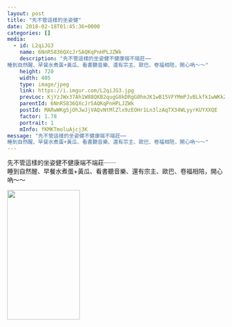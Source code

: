 ```yaml
---
layout: post
title: "先不管這樣的坐姿健" 
date: 2018-02-18T01:45:36+0000 
categories: [] 
media:
  - id: L2qiJG3
    name: 6NnR5836QXcJr5AQKqPnHPLJZWk
    description: "先不管這樣的坐姿健不健康端不端莊⋯⋯
睡到自然醒、早餐水煮蛋+黃瓜、看書聽音樂、還有宗主、歐巴、卷福相陪，開心吶～～"   
    height: 720
    width: 405
    type: image/jpeg
    link: https://i.imgur.com/L2qiJG3.jpg
    prevLoc: KjYzJWx37Ah1W88QKB2qugG8kDRgG0hmJK1wB15VFYMmPJvBLkfk1wWKkZkOIBG14wRQ09IvVJKgMyXRFJxJEv5GEphKkZ9Xv9zDiErDADLZyNflzjEWWVYouyk9xQPy8Ou45ww5GjPDuYJD1JA2Ngi7ODNw8lJ4uRO0rRL1K3FOyy7Nkz4XtXl5K33YR6TjDwQ97wMDcOrNnE8WZQcLyokgyq6mc9yqvjng23I703KWKGBnukVjJQ4Q9EiA7NG12PXQhkX
    parentId: 6NnR5836QXcJr5AQKqPnHPLJZWk
    postId: MARwWKg5jOhJwJjVAQvNtMlZlx9zEOHr1Ln3lzAqTX34WLyyrKUYXXQE
    factor: 1.78
    portrait: 1
    mInfo: fKMKTmoluAjcj3K
message: "先不管這樣的坐姿健不健康端不端莊⋯⋯  
睡到自然醒、早餐水煮蛋+黃瓜、看書聽音樂、還有宗主、歐巴、卷福相陪，開心吶～～"
---
```


先不管這樣的坐姿健不健康端不端莊⋯⋯  
睡到自然醒、早餐水煮蛋+黃瓜、看書聽音樂、還有宗主、歐巴、卷福相陪，開心吶～～


[//]: #media:  
<a href="https://i.imgur.com/L2qiJG3.jpg"><img src="https://i.imgur.com/L2qiJG3.jpg" height="300" width="168" /></a> 
 
